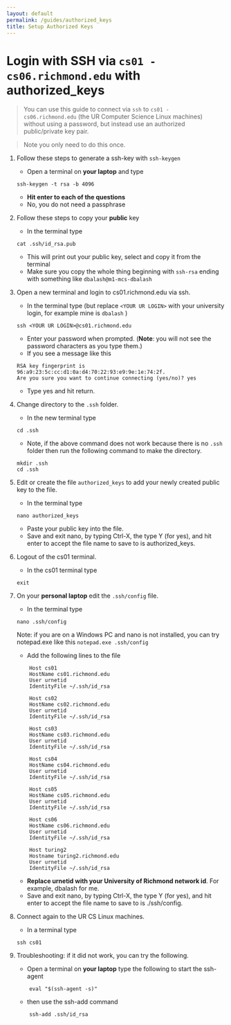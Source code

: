 ```yaml
---
layout: default
permalink: /guides/authorized_keys
title: Setup Authorized Keys
---
```


# Login with SSH via `cs01 - cs06.richmond.edu` with authorized_keys

> You can use this guide to connect via `ssh` to `cs01 - cs06.richmond.edu` (the UR Computer Science Linux machines) without using a password, but instead use an authorized public/private key pair.

> Note you only need to do this once.

1. Follow these steps to generate a ssh-key with `ssh-keygen`
   - Open a terminal on **your laptop** and type
   ```
   ssh-keygen -t rsa -b 4096
   ```
   - **Hit enter to each of the questions**
   - No, you do not need a passphrase

2. Follow these steps to copy your **public** key
   - In the terminal type
   ```
   cat .ssh/id_rsa.pub
   ```
   - This will print out your public key, select and copy it from the terminal
   - Make sure you copy the whole thing beginning with `ssh-rsa` ending with something like `dbalash@m1-mcs-dbalash`

3. Open a new terminal and login to cs01.richmond.edu via ssh.
   - In the terminal type (but replace `<YOUR UR LOGIN>` with your university login, for example mine is `dbalash` )
   ```
   ssh <YOUR UR LOGIN>@cs01.richmond.edu
   ```
   - Enter your password when prompted. (__Note__: you will not see the password characters as you type them.)
   - If you see a message like this
   ```
   RSA key fingerprint is 96:a9:23:5c:cc:d1:0a:d4:70:22:93:e9:9e:1e:74:2f.
   Are you sure you want to continue connecting (yes/no)? yes
   ```
    - Type yes and hit return.

4. Change directory to the `.ssh` folder.
    - In the new terminal type
    ```
    cd .ssh
    ```
    - Note, if the above command does not work because there is no `.ssh` folder then run the following command to make the directory.
    ```
    mkdir .ssh
    cd .ssh
    ```

5. Edit or create the file `authorized_keys` to add your newly created public key to the file. 
    - In the terminal type
    ```
    nano authorized_keys
    ```
    - Paste your public key into the file.
    - Save and exit nano, by typing Ctrl-X, the type Y (for yes), and hit enter to accept the file name to save to is authorized_keys.

6. Logout of the cs01 terminal.
    - In the cs01 terminal type
    ``` 
    exit
    ```

7. On your **personal laptop** edit the `.ssh/config` file.
    - In the terminal type
    ```
    nano .ssh/config
    ```
    Note: if you are on a Windows PC and nano is not installed, you can try notepad.exe like this `notepad.exe .ssh/config`

    - Add the following lines to the file
    ```
        Host cs01
        HostName cs01.richmond.edu
        User urnetid
        IdentityFile ~/.ssh/id_rsa

        Host cs02
        HostName cs02.richmond.edu
        User urnetid
        IdentityFile ~/.ssh/id_rsa

        Host cs03
        HostName cs03.richmond.edu
        User urnetid
        IdentityFile ~/.ssh/id_rsa

        Host cs04
        HostName cs04.richmond.edu
        User urnetid
        IdentityFile ~/.ssh/id_rsa

        Host cs05
        HostName cs05.richmond.edu
        User urnetid
        IdentityFile ~/.ssh/id_rsa

        Host cs06
        HostName cs06.richmond.edu
        User urnetid
        IdentityFile ~/.ssh/id_rsa

        Host turing2
        Hostname turing2.richmond.edu
        User urnetid
        IdentityFile ~/.ssh/id_rsa
    ```
    - **Replace urnetid with your University of Richmond network id**. For example, dbalash for me. 
    - Save and exit nano, by typing Ctrl-X, the type Y (for yes), and hit enter to accept the file name to save to is ./ssh/config.

8. Connect again to the UR CS Linux machines.
    - In a terminal type
    ```
    ssh cs01
    ```

9. Troubleshooting:  if it did not work, you can try the following.
    - Open a terminal on **your laptop** type the following to start the ssh-agent
    ```
        eval "$(ssh-agent -s)"
    ```
    - then use the ssh-add command
    ```
        ssh-add .ssh/id_rsa
    ```



